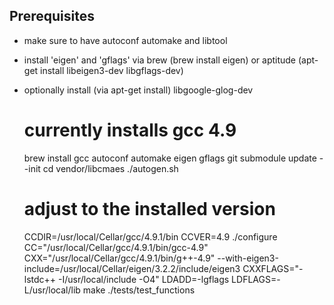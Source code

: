 ## Prerequisites

- make sure to have autoconf automake and libtool
- install 'eigen' and 'gflags' via brew (brew install eigen) or aptitude (apt-get install libeigen3-dev libgflags-dev)
- optionally install (via apt-get install) libgoogle-glog-dev

    # currently installs gcc 4.9
    brew install gcc autoconf automake eigen gflags
    git submodule update --init
    cd vendor/libcmaes
    ./autogen.sh
    # adjust to the installed version
    CCDIR=/usr/local/Cellar/gcc/4.9.1/bin
    CCVER=4.9
    ./configure CC="/usr/local/Cellar/gcc/4.9.1/bin/gcc-4.9" CXX="/usr/local/Cellar/gcc/4.9.1/bin/g++-4.9" --with-eigen3-include=/usr/local/Cellar/eigen/3.2.2/include/eigen3 CXXFLAGS="-lstdc++ -I/usr/local/include -O4" LDADD=-lgflags LDFLAGS=-L/usr/local/lib
    make
    ./tests/test_functions

